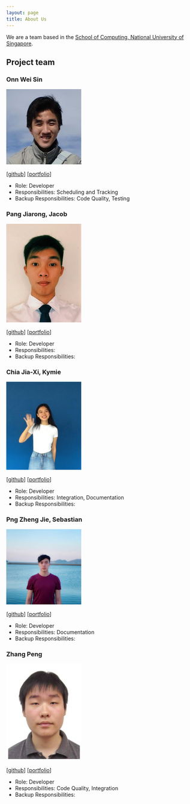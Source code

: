 ```yaml
---
layout: page
title: About Us
---
```


We are a team based in the [School of Computing, National University of Singapore](http://www.comp.nus.edu.sg).

## Project team

### Onn Wei Sin

<img src="images/onnwards.png" width="200px">

[[github](http://github.com/onnwards)]
[[portfolio](team/onnwards.md)]

* Role: Developer
* Responsibilities: Scheduling and Tracking
* Backup Responsibilities: Code Quality, Testing

### Pang Jiarong, Jacob

<img src="images/jacob-pang.png" width="200px">

[[github](http://github.com/Jacob-Pang)]
[[portfolio](team/jacob-pang.md)]

* Role: Developer
* Responsibilities:
* Backup Responsibilities:

### Chia Jia-Xi, Kymie

<img src="images/kwmiw.png" width="200px">

[[github](http://github.com/kwmiw)]
[[portfolio](team/kwmiw.md)]

* Role: Developer
* Responsibilities: Integration, Documentation
* Backup Responsibilities:

### Png Zheng Jie, Sebastian

<img src="images/pngsebastian.png" width="200px">

[[github](https://github.com/pngsebastian)]
[[portfolio](team/pngsebastian.md)]

* Role: Developer
* Responsibilities: Documentation
* Backup Responsibilities:

### Zhang Peng

<img src="images/icytornado.png" width="200px">

[[github](https://github.com/icytornado)]
[[portfolio](team/icytornado.md)]

* Role: Developer
* Responsibilities: Code Quality, Integration
* Backup Responsibilities:
